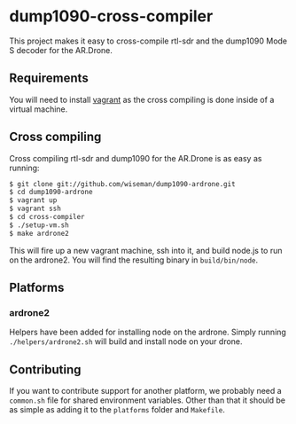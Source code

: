 # dump1090-cross-compiler

This project makes it easy to cross-compile rtl-sdr and the dump1090
Mode S decoder for the AR.Drone.

## Requirements

You will need to install [vagrant](http://vagrantup.com/) as the cross
compiling is done inside of a virtual machine.

## Cross compiling

Cross compiling rtl-sdr and dump1090 for the AR.Drone is as easy as
running:

```bash
$ git clone git://github.com/wiseman/dump1090-ardrone.git
$ cd dump1090-ardrone
$ vagrant up
$ vagrant ssh
$ cd cross-compiler
$ ./setup-vm.sh
$ make ardrone2
```

This will fire up a new vagrant machine, ssh into it, and build node.js to run
on the ardrone2. You will find the resulting binary in `build/bin/node`.

## Platforms

### ardrone2

Helpers have been added for installing node on the ardrone. Simply running ```./helpers/ardrone2.sh``` will build and install node on your drone.

## Contributing

If you want to contribute support for another platform, we probably need a
`common.sh` file for shared environment variables. Other than that it should
be as simple as adding it to the `platforms` folder and `Makefile`.
